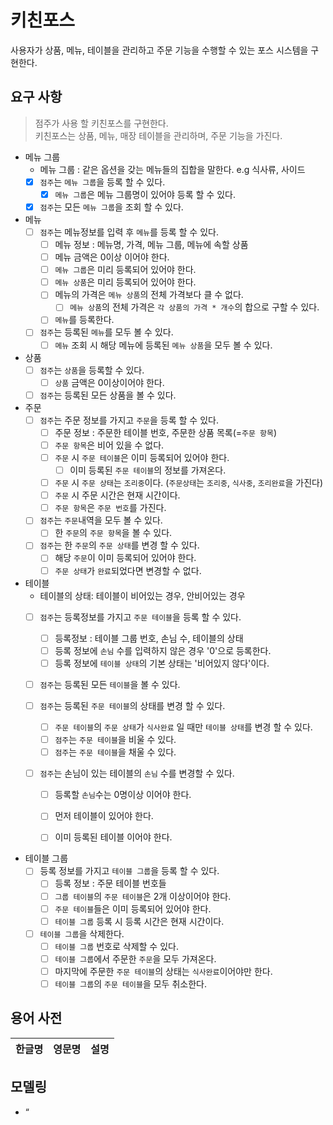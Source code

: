 # 키친포스

사용자가 상품, 메뉴, 테이블을 관리하고 주문 기능을 수행할 수 있는 포스 시스템을 구현한다.


## 요구 사항
> 점주가 사용 할 키친포스를 구현한다.       
키친포스는 상품, 메뉴, 매장 테이블을 관리하며, 주문 기능을 가진다. 

- 메뉴 그룹
    - 메뉴 그룹 : 같은 옵션을 갖는 메뉴들의 집합을 말한다. e.g 식사류, 사이드
    - [x] `점주`는 `메뉴 그룹`을 등록 할 수 있다.
        - [x] `메뉴 그룹`은 메뉴 그룹명이 있어야 등록 할 수 있다.  
        
    - [x] `점주`는 모든 `메뉴 그룹`을 조회 할 수 있다. 
    
- 메뉴
    - [ ] `점주`는 메뉴정보를 입력 후 `메뉴`를 등록 할 수 있다. 
        - [ ] 메뉴 정보 : 메뉴명, 가격, 메뉴 그룹, 메뉴에 속할 상품
        - [ ] 메뉴 금액은 0이상 이어야 한다. 
        - [ ] `메뉴 그룹`은 미리 등록되어 있어야 한다.  
        - [ ] `메뉴 상품`은 미리 등록되어 있어야 한다. 
        - [ ] 메뉴의 가격은 `메뉴 상품`의 전체 가격보다 클 수 없다.
            - [ ] `메뉴 상품`의 전체 가격은 `각 상품의 가격 * 개수`의 합으로 구할 수 있다.
        - [ ] `메뉴`를 등록한다. 
                
    - [ ] `점주`는 등록된 `메뉴`를 모두 볼 수 있다. 
        - [ ] `메뉴` 조회 시 해당 메뉴에 등록된 `메뉴 상품`을 모두 볼 수 있다.

- 상품
    - [ ] `점주`는 `상품`을 등록할 수 있다. 
        - [ ] `상품` 금액은 0이상이어야 한다.
        
    - [ ] `점주`는 등록된 모든 상품을 볼 수 있다.  

- 주문
    - [ ] `점주`는 주문 정보를 가지고 `주문`을 등록 할 수 있다.
        - [ ] 주문 정보 : 주문한 테이블 번호, 주문한 상품 목록(=`주문 항목`)
        - [ ] `주문 항목`은 비어 있을 수 없다.
        - [ ] `주문` 시 `주문 테이블`은 이미 등록되어 있어야 한다.
            - [ ] 이미 등록된 `주문 테이블`의 정보를 가져온다. 
        - [ ] `주문` 시 `주문 상태`는 `조리중`이다. (`주문상태`는 `조리중`, `식사중`, `조리완료`을 가진다)
        - [ ] `주문` 시 주문 시간은 현재 시간이다. 
        - [ ] `주문 항목`은 `주문 번호`를 가진다.
        
    - [ ] `점주`는 `주문`내역을 모두 볼 수 있다.
        - [ ] 한 `주문`의 `주문 항목`을 볼 수 있다.
        
    - [ ] `점주`는 한 `주문`의 `주문 상태`를 변경 할 수 있다.
        - [ ] 해당 `주문`이 이미 등록되어 있어야 한다.
        - [ ] `주문 상태`가 `완료`되었다면 변경할 수 없다.
    
- 테이블  
    -  테이블의 상태: 테이블이 비어있는 경우, 안비어있는 경우 
    - [ ] `점주`는 등록정보를 가지고 `주문 테이블`을 등록 할 수 있다.
        - [ ] 등록정보 : 테이블 그룹 번호, 손님 수, 테이블의 상태
        - [ ] 등록 정보에 `손님` 수를 입력하지 않은 경우 '0'으로 등록한다. 
        - [ ] 등록 정보에 `테이블 상태`의 기본 상태는 '비어있지 않다'이다.    
     
    - [ ] `점주`는 등록된 모든 `테이블`을 볼 수 있다.
    
    - [ ] `점주`는 등록된 `주문 테이블`의 상태를 변경 할 수 있다.  
        - [ ] `주문 테이블`의 `주문 상태`가 `식사완료` 일 때만 `테이블 상태`를 변경 할 수 있다. 
        - [ ] `점주`는 `주문 테이블`을 비울 수 있다.
        - [ ] `점주`는 `주문 테이블`을 채울 수 있다.
        
    - [ ] `점주`는 손님이 있는 테이블의 `손님` 수를 변경할 수 있다.  
        - [ ] 등록할 `손님`수는 0명이상 이어야 한다.
        - [ ] 먼저 테이블이 있어야 한다.
        - [ ] 이미 등록된 테이블 이어야 한다.
          

- 테이블 그룹
    - [ ] 등록 정보를 가지고 `테이블 그룹`을 등록 할 수 있다.
        - [ ] 등록 정보 : 주문 테이블 번호들  
        - [ ] `그룹 테이블`의 `주문 테이블`은 2개 이상이어야 한다.
        - [ ] `주문 테이블`들은 이미 등록되어 있어야 한다.
        - [ ] `테이블 그룹` 등록 시 등록 시간은 현재 시간이다. 
     
    - [ ] `테이블 그룹`을 삭제한다.
        - [ ] `테이블 그룹` 번호로 삭제할 수 있다.
        - [ ] `테이블 그룹`에서 주문한 `주문`을 모두 가져온다. 
        - [ ] 마지막에 주문한 `주문 테이블`의 상태는 `식사완료`이어야만 한다.
        - [ ] `테이블 그룹`의 `주문 테이블`을 모두 취소한다.
        
## 용어 사전

| 한글명 | 영문명 | 설명 |
| --- | --- | --- |

## 모델링

- “
